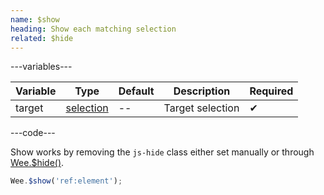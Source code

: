 ```yaml
---
name: $show
heading: Show each matching selection
related: $hide
---
```


---variables---

| Variable | Type | Default | Description | Required |
| -- | -- | -- | -- | -- |
| target | [selection](/script#selection) | -- | Target selection | ✔ |

---code---

Show works by removing the ```js-hide``` class either set manually or through [Wee.$hide()](#hide).

```javascript
Wee.$show('ref:element');
```